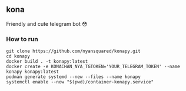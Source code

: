 ## kona
Friendly and cute telegram bot 😳

### How to run
```
git clone https://github.com/nyansquared/konapy.git
cd konapy
docker build . -t konapy:latest
docker create -e KONACHAN_NYA_TGTOKEN='YOUR_TELEGRAM_TOKEN' --name konapy konapy:latest
podman generate systemd --new --files --name konapy
systemctl enable --now "$(pwd)/container-konapy.service"
```


